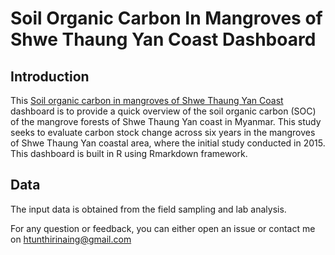 # Soil Organic Carbon In Mangroves of Shwe Thaung Yan Coast Dashboard
## Introduction
This [Soil organic carbon in mangroves of Shwe Thaung Yan Coast]("https://hthirinaing.github.io.mangrovesoc") dashboard is to provide a quick overview of the soil organic carbon (SOC) of the mangrove forests of Shwe Thaung Yan coast in Myanmar. This study seeks to evaluate carbon stock change across six years in the mangroves of Shwe Thaung Yan coastal area, where the initial study conducted in 2015. This dashboard is built in R using Rmarkdown framework.

## Data
The input data is obtained from the field sampling and lab analysis.

For any question or feedback, you can either open an issue or contact me on htunthirinaing@gmail.com
